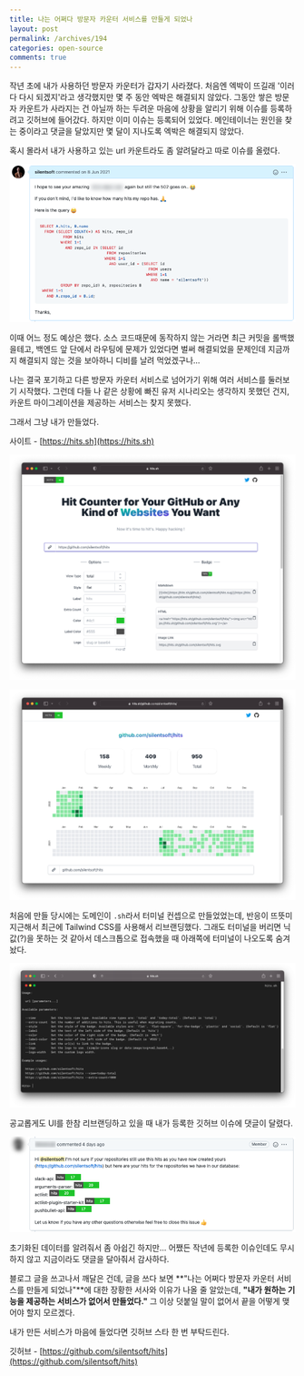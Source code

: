 ```yaml
---
title: 나는 어쩌다 방문자 카운터 서비스를 만들게 되었나
layout: post
permalink: /archives/194
categories: open-source
comments: true
---
```


작년 초에 내가 사용하던 방문자 카운터가 갑자기 사라졌다. 처음엔 엑박이 뜨길래 '이러다 다시 되겠지'라고 생각했지만 몇 주 동안 엑박은 해결되지 않았다.
그동안 쌓은 방문자 카운트가 사라지는 건 아닐까 하는 두려운 마음에 상황을 알리기 위해 이슈를 등록하려고 깃허브에 들어갔다.
하지만 이미 이슈는 등록되어 있었다. 메인테이너는 원인을 찾는 중이라고 댓글을 달았지만 몇 달이 지나도록 엑박은 해결되지 않았다.

혹시 몰라서 내가 사용하고 있는 url 카운트라도 좀 알려달라고 따로 이슈를 올렸다.

![](../assets/archives/194/issue-1.png)

이때 어느 정도 예상은 했다.
소스 코드때문에 동작하지 않는 거라면 최근 커밋을 롤백했을테고,
백엔드 앞 단에서 라우팅에 문제가 있었다면 벌써 해결되었을 문제인데
지금까지 해결되지 않는 것을 보아하니 디비를 날려 먹었겠구나...

나는 결국 포기하고 다른 방문자 카운터 서비스로 넘어가기 위해 여러 서비스를 둘러보기 시작했다.
그런데 다들 나 같은 상황에 빠진 유저 시나리오는 생각하지 못했던 건지, 카운트 마이그레이션을 제공하는 서비스는 찾지 못했다.

그래서 그냥 내가 만들었다.

사이트 - [https://hits.sh](https://hits.sh)

![](../assets/archives/194/hits.sh.png)

![](../assets/archives/194/hits-statistics.png)

처음에 만들 당시에는 도메인이 `.sh`라서 터미널 컨셉으로 만들었었는데, 반응이 뜨뜻미지근해서 최근에 Tailwind CSS를 사용해서 리브랜딩했다.
그래도 터미널을 버리면 닉값(?)을 못하는 것 같아서 데스크톱으로 접속했을 때 아래쪽에 터미널이 나오도록 숨겨놨다.

![](../assets/archives/194/hits-terminal.png)

공교롭게도 UI를 한참 리브랜딩하고 있을 때 내가 등록한 깃허브 이슈에 댓글이 달렸다.

![](../assets/archives/194/issue-2.png)

초기화된 데이터를 알려줘서 좀 아쉽긴 하지만... 어쨌든 작년에 등록한 이슈인데도 무시하지 않고 지금이라도 댓글을 달아줘서 감사하다.

블로그 글을 쓰고나서 깨달은 건데, 글을 쓰다 보면 **"나는 어쩌다 방문자 카운터 서비스를 만들게 되었나"**에 대한 장황한 서사와 이유가 나올 줄 알았는데,
**"내가 원하는 기능을 제공하는 서비스가 없어서 만들었다."** 그 이상 덧붙일 말이 없어서 끝을 어떻게 맺어야 할지 모르겠다.

내가 만든 서비스가 마음에 들었다면 깃허브 스타 한 번 부탁드린다.

깃허브 - [https://github.com/silentsoft/hits](https://github.com/silentsoft/hits)